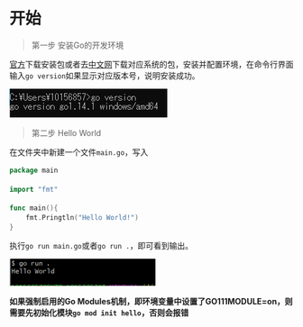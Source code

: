 # 开始

> 第一步 安装Go的开发环境

[官方](golang.org)下载安装包或者去[中文网](studygolang.com)下载对应系统的包，安装并配置环境，在命令行界面输入`go version`如果显示对应版本号，说明安装成功。

![image-20200331091529355](img\image-20200331091529355.png)

> 第二步 Hello World

在文件夹中新建一个文件`main.go`，写入

```go
package main

import "fmt"

func main(){
    fmt.Pringtln("Hello World!")
}
```

执行`go run main.go`或者`go run .`，即可看到输出。

![image-20200331091902428](img\image-20200331091902428.png)

**如果强制启用的Go Modules机制，即环境变量中设置了GO111MODULE=on，则需要先初始化模块`go mod init hello`，否则会报错**

